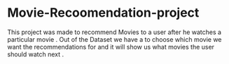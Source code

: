 # Movie-Recoomendation-project
This project was made to recommend Movies to a user after he watches a particular movie . Out of the Dataset we have a to choose which movie we want the recommendations for and it will show us what movies the user should watch next . 
